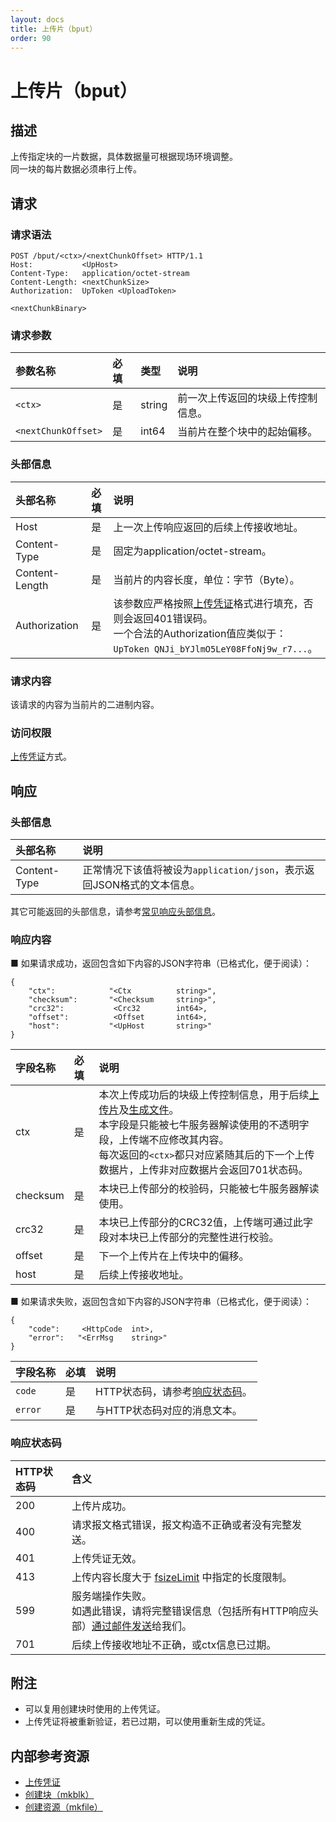 ```yaml
---
layout: docs
title: 上传片（bput）
order: 90
---
```


<a id="bput"></a>
# 上传片（bput）

<a id="bput-description"></a>
## 描述

上传指定块的一片数据，具体数据量可根据现场环境调整。  
同一块的每片数据必须串行上传。  

<a id="bput-request"></a>
## 请求

<a id="bput-request-syntax"></a>
### 请求语法

```
POST /bput/<ctx>/<nextChunkOffset> HTTP/1.1
Host:           <UpHost>
Content-Type:   application/octet-stream
Content-Length: <nextChunkSize>
Authorization:  UpToken <UploadToken>

<nextChunkBinary>
```

<a id="bput-request-params"></a>
### 请求参数

参数名称            | 必填  | 类型   | 说明
:------------------ | :---  | :----- | :------------------------------
`<ctx>`             | 是    | string | 前一次上传返回的块级上传控制信息。
`<nextChunkOffset>` | 是    | int64  | 当前片在整个块中的起始偏移。

<a id="bput-request-headers"></a>
### 头部信息

头部名称       | 必填 | 说明
:------------- | :--- | :-------------------------------------
Host           | 是   | 上一次上传响应返回的后续上传接收地址。
Content-Type   | 是   | 固定为application/octet-stream。
Content-Length | 是   | 当前片的内容长度，单位：字节（Byte）。
Authorization  | 是   | 该参数应严格按照[上传凭证][uploadTokenHref]格式进行填充，否则会返回401错误码。<br>一个合法的Authorization值应类似于：`UpToken QNJi_bYJlmO5LeY08FfoNj9w_r7...`。

<a id="bput-request-body"></a>
### 请求内容

该请求的内容为当前片的二进制内容。

<a id="bput-request-auth"></a>
### 访问权限

[上传凭证][uploadTokenHref]方式。

<a id="bput-response"></a>
## 响应

<a id="bput-response-headers"></a>
### 头部信息

头部名称      | 说明                              
:------------ | :--------------------------------------------------------------------
Content-Type  | 正常情况下该值将被设为`application/json`，表示返回JSON格式的文本信息。

其它可能返回的头部信息，请参考[常见响应头部信息][commonHttpResponseHeaderHref]。

<a id="bput-response-body"></a>
### 响应内容

■ 如果请求成功，返回包含如下内容的JSON字符串（已格式化，便于阅读）：  

```
{
	"ctx":            "<Ctx          string>", 
    "checksum":       "<Checksum     string>",
    "crc32":           <Crc32        int64>,
    "offset":          <Offset       int64>,
    "host":           "<UpHost       string>"
}
```

字段名称       | 必填 | 说明
:------------- | :--- | :------------------------------
ctx            | 是   | 本次上传成功后的块级上传控制信息，用于后续[上传片](http://developer.qiniu.com/docs/v6/api/reference/up/bput.html)及[生成文件](http://developer.qiniu.com/docs/v6/api/reference/up/mkfile.html)。<br>本字段是只能被七牛服务器解读使用的不透明字段，上传端不应修改其内容。<br>每次返回的`<ctx>`都只对应紧随其后的下一个上传数据片，上传非对应数据片会返回701状态码。
checksum       | 是   | 本块已上传部分的校验码，只能被七牛服务器解读使用。
crc32          | 是   | 本块已上传部分的CRC32值，上传端可通过此字段对本块已上传部分的完整性进行校验。
offset         | 是   | 下一个上传片在上传块中的偏移。
host           | 是   | 后续上传接收地址。

■ 如果请求失败，返回包含如下内容的JSON字符串（已格式化，便于阅读）：  

```
{
	"code":     <HttpCode  int>, 
    "error":   "<ErrMsg    string>"
}
```

字段名称     | 必填 | 说明                              
:----------- | :--- | :--------------------------------------------------------------------
`code`       | 是   | HTTP状态码，请参考[响应状态码](#bput-response-status)。
`error`      | 是   | 与HTTP状态码对应的消息文本。

<a id="bput-response-status"></a>
### 响应状态码

HTTP状态码 | 含义
:--------- | :--------------------------
200        | 上传片成功。
400	       | 请求报文格式错误，报文构造不正确或者没有完整发送。
401        | 上传凭证无效。
413        | 上传内容长度大于 [fsizeLimit](/docs/v6/api/reference/security/put-policy.html#put-policy-fsize-limit) 中指定的长度限制。
599	       | 服务端操作失败。<br>如遇此错误，请将完整错误信息（包括所有HTTP响应头部）[通过邮件发送][sendBugReportHref]给我们。
701        | 后续上传接收地址不正确，或ctx信息已过期。

<a id="bput-remarks"></a>
## 附注

- 可以复用创建块时使用的上传凭证。  
- 上传凭证将被重新验证，若已过期，可以使用重新生成的凭证。  

<a id="bput-internal-resources"></a>
## 内部参考资源

- [上传凭证][uploadTokenHref]
- [创建块（mkblk）](http://developer.qiniu.com/docs/v6/api/reference/up/mkblk.html)
- [创建资源（mkfile）](http://developer.qiniu.com/docs/v6/api/reference/up/mkfile.html)

[sendBugReportHref]:            mailto:support@qiniu.com?subject=599错误日志     "发送错误报告"
[uploadTokenHref]:              http://developer.qiniu.com/docs/v6/api/reference/security/upload-token.html                    "上传凭证"
[commonHttpResponseHeaderHref]: http://developer.qiniu.com/docs/v6/api/reference/extended-headers.html                         "常见响应头部信息"
